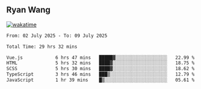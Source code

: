 ## Ryan Wang

[![wakatime](https://wakatime.com/badge/user/6f4ce45f-b03c-4eb3-b701-4b95e0885d94.svg)](https://wakatime.com/@6f4ce45f-b03c-4eb3-b701-4b95e0885d94)

<!--START_SECTION:waka-->

```txt
From: 02 July 2025 - To: 09 July 2025

Total Time: 29 hrs 32 mins

Vue.js            6 hrs 47 mins   █████▓░░░░░░░░░░░░░░░░░░░   22.99 %
HTML              5 hrs 32 mins   ████▓░░░░░░░░░░░░░░░░░░░░   18.75 %
SCSS              5 hrs 30 mins   ████▓░░░░░░░░░░░░░░░░░░░░   18.62 %
TypeScript        3 hrs 46 mins   ███▒░░░░░░░░░░░░░░░░░░░░░   12.79 %
JavaScript        1 hr 39 mins    █▒░░░░░░░░░░░░░░░░░░░░░░░   05.61 %
```

<!--END_SECTION:waka-->

